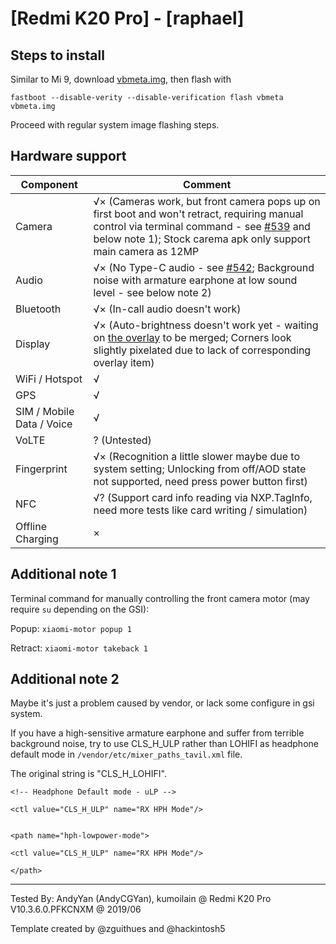 # [Redmi K20 Pro] - [raphael]

## Steps to install

Similar to Mi 9, download [vbmeta.img](https://github.com/TadiT7/xiaomi_raphael_dump/blob/raphael-user-9-PKQ1.181121.001-V10.3.6.0.PFKCNXM-release-keys/vbmeta.img), then flash with
```
fastboot --disable-verity --disable-verification flash vbmeta vbmeta.img
```
Proceed with regular system image flashing steps.

## Hardware support

| Component                 |      Comment                                              |
|---------------------------|-----------------------------------------------------------|
| Camera                    | √× (Cameras work, but front camera pops up on first boot and won't retract, requiring manual control via terminal command - see [#539](https://github.com/phhusson/treble_experimentations/issues/539) and below note 1); Stock carema apk only support main camera as 12MP |
| Audio                     | √× (No Type-C audio - see [#542](https://github.com/phhusson/treble_experimentations/issues/542); Background noise with armature earphone at low sound level - see below note 2) |
| Bluetooth                 | √× (In-call audio doesn't work) |
| Display                   | √× (Auto-brightness doesn't work yet - waiting on [the overlay](https://github.com/phhusson/vendor_hardware_overlay/pull/110) to be merged; Corners look slightly pixelated due to lack of corresponding overlay item) |
| WiFi / Hotspot            | √ |
| GPS                       | √ |
| SIM / Mobile Data / Voice | √ |
| VoLTE                     | ? (Untested) |
| Fingerprint               | √× (Recognition a little slower maybe due to system setting; Unlocking from off/AOD state not supported, need press power button first) |
| NFC                       | √? (Support card info reading via NXP.TagInfo, need more tests like card writing / simulation) |
| Offline Charging          | × |

## Additional note 1

Terminal command for manually controlling the front camera motor (may require `su` depending on the GSI):

Popup: `xiaomi-motor popup 1`

Retract: `xiaomi-motor takeback 1`

## Additional note 2

Maybe it's just a problem caused by vendor, or lack some configure in gsi system.

If you have a high-sensitive armature earphone and suffer from terrible background noise, try to use CLS_H_ULP rather than LOHIFI as headphone default mode in `/vendor/etc/mixer_paths_tavil.xml` file.

The original string is "CLS_H_LOHIFI".

```
<!-- Headphone Default mode - uLP -->

<ctl value="CLS_H_ULP" name="RX HPH Mode"/>


<path name="hph-lowpower-mode">

<ctl value="CLS_H_ULP" name="RX HPH Mode"/>

</path>
```

---

Tested By: AndyYan (AndyCGYan), kumoilain @ Redmi K20 Pro V10.3.6.0.PFKCNXM @ 2019/06

Template created by @zguithues and @hackintosh5